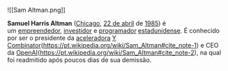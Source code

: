 ![[Sam Altman.png]]

**Samuel Harris Altman** ([Chicago](https://pt.wikipedia.org/wiki/Chicago "Chicago"), [22 de abril](https://pt.wikipedia.org/wiki/22_de_abril "22 de abril") de [1985](https://pt.wikipedia.org/wiki/1985 "1985")) é um [empreendedor](https://pt.wikipedia.org/wiki/Empreendedor "Empreendedor"), [investidor](https://pt.wikipedia.org/wiki/Investimento "Investimento") e [programador](https://pt.wikipedia.org/wiki/Programador "Programador") [estadunidense](https://pt.wikipedia.org/wiki/Povo_dos_Estados_Unidos "Povo dos Estados Unidos"). É conhecido por ser o presidente da [aceleradora](https://pt.wikipedia.org/wiki/Aceleradora "Aceleradora") [Y Combinator](https://pt.wikipedia.org/wiki/Y_Combinator "Y Combinator")(https://pt.wikipedia.org/wiki/Sam_Altman#cite_note-1) e CEO da [OpenAI](https://pt.wikipedia.org/wiki/OpenAI "OpenAI")(https://pt.wikipedia.org/wiki/Sam_Altman#cite_note-2), na qual foi readmitido após poucos dias de sua demissão.